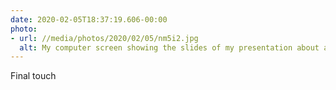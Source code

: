 ```yaml
---
date: 2020-02-05T18:37:19.606-00:00
photo:
- url: //media/photos/2020/02/05/nm5i2.jpg
  alt: My computer screen showing the slides of my presentation about accessibility
---
```

Final touch
